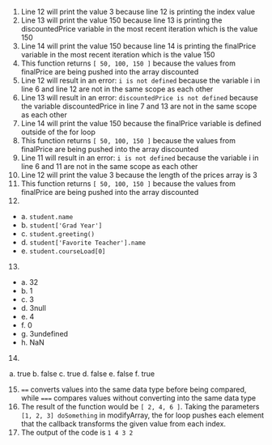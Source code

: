 1. Line 12 will print the value 3 because line 12 is printing the index value
2. Line 13 will print the value 150 because line 13 is printing the discountedPrice variable in the most recent iteration which is the value 150
3. Line 14 will print the value 150 because line 14 is printing the finalPrice variable in the most recent iteration which is the value 150
4. This function returns ```[ 50, 100, 150 ]``` because the values from finalPrice are being pushed into the array discounted
5. Line 12 will result in an error: ```i is not defined``` because the variable i in line 6 and line 12 are not in the same scope as each other
6. Line 13 will result in an error: ```discountedPrice is not defined``` because the variable discountedPrice in line 7 and 13 are not in the same scope as each other
7. Line 14 will print the value 150 because the finalPrice variable is defined outside of the for loop
8. This function returns ```[ 50, 100, 150 ]``` because the values from finalPrice are being pushed into the array discounted
9. Line 11 will result in an error: ```i is not defined``` because the variable i in line 6 and 11 are not in the same scope as each other
10. Line 12 will print the value 3 because the length of the prices array is 3
11.  This function returns ```[ 50, 100, 150 ]``` because the values from finalPrice are being pushed into the array discounted
12.
- a. ```student.name```
- b. ```student['Grad Year']```
- c. ```student.greeting()```
- d. ```student['Favorite Teacher'].name```
- e. ```student.courseLoad[0]```
13.
- a. 32
- b. 1
- c. 3
- d. 3null
- e. 4
- f. 0
- g. 3undefined
- h. NaN
14. 
  a. true
  b. false
  c. true
  d. false
  e. false
  f. true

15. ```==``` converts values into the same data type before being compared, while ```===``` compares values without converting into the same data type
17. The result of the function would be ```[ 2, 4, 6 ]```. Taking the parameters ```[1, 2, 3] doSomething``` in modifyArray, the for loop pushes each element that the callback transforms the given value from each index.
19. The output of the code is ```1 4 3 2```


 

